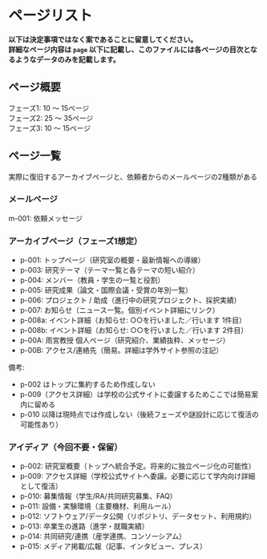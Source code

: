 
# ページリスト

**以下は決定事項ではなく案であることに留意してください。**  
**詳細なページ内容は `page` 以下に記載し、このファイルには各ページの目次となるようなデータのみを記載します。**

## ページ概要

フェーズ1: 10 ～ 15ページ  
フェーズ2: 25 ～ 35ページ  
フェーズ3: 10 ～ 15ページ

## ページ一覧

実際に復旧するアーカイブページと、依頼者からのメールページの2種類がある

### メールページ

m-001: 依頼メッセージ

### アーカイブページ（フェーズ1想定）

- p-001: トップページ（研究室の概要・最新情報への導線）
- p-003: 研究テーマ（テーマ一覧と各テーマの短い紹介）
- p-004: メンバー（教員・学生の一覧と役割）
- p-005: 研究成果（論文・国際会議・受賞の年別一覧）
- p-006: プロジェクト / 助成（進行中の研究プロジェクト、採択実績）
- p-007: お知らせ（ニュース一覧。個別イベント詳細にリンク）
- p-008a: イベント詳細（お知らせ: ○○を行いました／行います 1件目）
- p-008b: イベント詳細（お知らせ: ○○を行いました／行います 2件目）
- p-00A: 雨宮教授 個人ページ（研究紹介、業績抜粋、メッセージ）
- p-00B: アクセス/連絡先（簡易。詳細は学外サイト参照の注記）

備考:
- p-002 はトップに集約するため作成しない
- p-009（アクセス詳細）は学校の公式サイトに委譲するためここでは簡易案内に留める
- p-010 以降は現時点では作成しない（後続フェーズや謎設計に応じて復活の可能性あり）

### アイディア（今回不要・保留）
- p-002: 研究室概要（トップへ統合予定。将来的に独立ページ化の可能性）
- p-009: アクセス詳細（学校公式サイトへ委譲。必要に応じて学内向け詳細として復活）
- p-010: 募集情報（学生/RA/共同研究募集、FAQ）
- p-011: 設備・実験環境（主要機材、利用ルール）
- p-012: ソフトウェア/データ公開（リポジトリ、データセット、利用規約）
- p-013: 卒業生の進路（進学・就職実績）
- p-014: 共同研究/連携（産学連携、コンソーシアム）
- p-015: メディア掲載/広報（記事、インタビュー、プレス）
